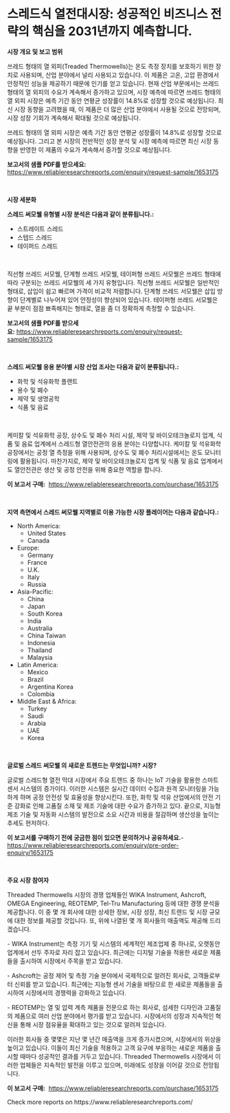 <p><h1>스레드식 열전대시장: 성공적인 비즈니스 전략의 핵심을 2031년까지 예측합니다.</h1></p><p><strong>시장 개요 및 보고 범위</strong></p>
<p><p>쓰레드 형태의 열 외피(Treaded Thermowells)는 온도 측정 장치를 보호하기 위한 장치로 사용되며, 산업 분야에서 널리 사용되고 있습니다. 이 제품은 고온, 고압 환경에서 안정적인 성능을 제공하기 때문에 인기를 얻고 있습니다. 현재 산업 부문에서는 쓰레드 형태의 열 외피의 수요가 계속해서 증가하고 있으며, 시장 예측에 따르면 쓰레드 형태의 열 외피 시장은 예측 기간 동안 연평균 성장률이 14.8%로 성장할 것으로 예상됩니다. 최신 시장 동향을 고려했을 때, 이 제품은 더 많은 산업 분야에서 사용될 것으로 전망되며, 시장 성장 기회가 계속해서 확대될 것으로 예상됩니다. </p><p>쓰레드 형태의 열 외피 시장은 예측 기간 동안 연평균 성장률이 14.8%로 성장할 것으로 예상됩니다. 그리고 본 시장의 전반적인 성장 분석 및 시장 예측에 따르면 최신 시장 동향을 반영한 이 제품의 수요가 계속해서 증가할 것으로 예상됩니다.</p></p>
<p><strong>보고서의 샘플 PDF를 받으세요:</strong> <a href="https://www.reliableresearchreports.com/enquiry/request-sample/1653175">https://www.reliableresearchreports.com/enquiry/request-sample/1653175</a></p>
<p>&nbsp;</p>
<p><strong>시장 세분화</strong></p>
<p><strong>스레드 써모웰 유형별 시장 분석은 다음과 같이 분류됩니다.:</strong></p>
<p><ul><li>스트레이트 스레드</li><li>스텝드 스레드</li><li>테이퍼드 스레드</li></ul></p>
<p>&nbsp;</p>
<p><p>직선형 쓰레드 서모웰, 단계형 쓰레드 서모웰, 테이퍼형 쓰레드 서모웰은 쓰레드 형태에 따라 구분되는 쓰레드 서모웰의 세 가지 유형입니다. 직선형 쓰레드 서모웰은 일반적인 형태로, 삽입이 쉽고 빠르며 가격이 비교적 저렴합니다. 단계형 쓰레드 서모웰은 삽입 방향이 단계별로 나누어져 있어 안정성이 향상되어 있습니다. 테이퍼형 쓰레드 서모웰은 끝 부분이 점점 뾰족해지는 형태로, 열을 좀 더 정확하게 측정할 수 있습니다.</p></p>
<p><strong>보고서의 샘플 PDF를 받으세요:</strong>&nbsp;<a href="https://www.reliableresearchreports.com/enquiry/request-sample/1653175">https://www.reliableresearchreports.com/enquiry/request-sample/1653175</a></p>
<p>&nbsp;</p>
<p><strong> 스레드 써모웰 응용 분야별 시장 산업 조사는 다음과 같이 분류됩니다.:</strong></p>
<p><ul><li>화학 및 석유화학 플랜트</li><li>용수 및 폐수</li><li>제약 및 생명공학</li><li>식품 및 음료</li></ul></p>
<p>&nbsp;</p>
<p><p>케미칼 및 석유화학 공장, 상수도 및 폐수 처리 시설, 제약 및 바이오테크놀로지 업계, 식품 및 음료 업계에서 스레드형 열안전관의 응용 분야는 다양합니다. 케미칼 및 석유화학 공장에서는 공정 열 측정을 위해 사용되며, 상수도 및 폐수 처리시설에서는 온도 모니터링에 활용됩니다. 마찬가지로, 제약 및 바이오테크놀로지 업계 및 식품 및 음료 업계에서도 열안전관은 생산 및 공정 안전을 위해 중요한 역할을 합니다.</p></p>
<p><strong>이 보고서 구매:</strong>&nbsp; <a href="https://www.reliableresearchreports.com/purchase/1653175">https://www.reliableresearchreports.com/purchase/1653175</a></p>
<p>&nbsp;</p>
<p><strong>지역 측면에서 스레드 써모웰 지역별로 이용 가능한 시장 플레이어는 다음과 같습니다.:</strong></p>
<p><ul>
    <li>
        North America:
        <ul>
            <li>United States</li>
            <li>Canada</li>
        </ul>
    </li>
    <li>
        Europe:
        <ul>
            <li>Germany</li>
            <li>France</li>
            <li>U.K.</li>
            <li>Italy</li>
            <li>Russia</li>
        </ul>
    </li>
    <li>
        Asia-Pacific:
        <ul>
            <li>China</li>
            <li>Japan</li>
            <li>South Korea</li>
            <li>India</li>
            <li>Australia</li>
            <li>China Taiwan</li>
            <li>Indonesia</li>
            <li>Thailand</li>
            <li>Malaysia</li>
        </ul>
    </li>
    <li>
        Latin America:
        <ul>
            <li>Mexico</li>
            <li>Brazil</li>
            <li>Argentina Korea</li>
            <li>Colombia</li>
        </ul>
    </li>
    <li>
        Middle East & Africa:
        <ul>
            <li>Turkey</li>
            <li>Saudi</li>
            <li>Arabia</li>
            <li>UAE</li>
            <li>Korea</li>
        </ul>
    </li>
    </ul></p>
<p>&nbsp;</p>
<p><strong>글로벌 스레드 써모웰 의 새로운 트렌드는 무엇입니까? 시장?</strong></p>
<p><p>글로벌 스레드형 열전 막대 시장에서 주요 트렌드 중 하나는 IoT 기술을 활용한 스마트 센서 시스템의 증가이다. 이러한 시스템은 실시간 데이터 수집과 원격 모니터링을 가능하게 하며 공정 안전성 및 효율성을 향상시킨다. 또한, 화학 및 석유 산업에서의 안전 기준 강화로 인해 고품질 소재 및 제조 기술에 대한 수요가 증가하고 있다. 끝으로, 지능형 제조 기술 및 자동화 시스템의 발전으로 소요 시간과 비용을 절감하며 생산성을 높이는 추세도 현저하다.</p></p>
<p><strong>이 보고서를 구매하기 전에 궁금한 점이 있으면 문의하거나 공유하세요.</strong>- <a href="https://www.reliableresearchreports.com/enquiry/pre-order-enquiry/1653175">https://www.reliableresearchreports.com/enquiry/pre-order-enquiry/1653175</a></p>
<p>&nbsp;</p>
<p><strong>주요 시장 참여자</strong></p>
<p><p>Threaded Thermowells 시장의 경쟁 업체들인 WIKA Instrument, Ashcroft, OMEGA Engineering, REOTEMP, Tel-Tru Manufacturing 등에 대한 경쟁 분석을 제공합니다. 이 중 몇 개 회사에 대한 상세한 정보, 시장 성장, 최신 트렌드 및 시장 규모에 대한 정보를 제공할 것입니다. 또, 위에 나열된 몇 개 회사들의 매출액도 제공해 드리겠습니다.</p><p>- WIKA Instrument는 측정 기기 및 시스템의 세계적인 제조업체 중 하나로, 오랫동안 업계에서 선두 주자로 자리 잡고 있습니다. 최근에는 디지털 기술을 적용한 새로운 제품들을 출시하여 시장에서 주목을 받고 있습니다.</p><p>- Ashcroft는 공정 제어 및 측정 기술 분야에서 국제적으로 알려진 회사로, 고객들로부터 신뢰를 받고 있습니다. 최근에는 지능형 센서 기술을 바탕으로 한 새로운 제품들을 출시하여 시장에서의 경쟁력을 강화하고 있습니다.</p><p>- REOTEMP는 열 및 압력 계측 제품을 전문으로 하는 회사로, 섬세한 디자인과 고품질의 제품으로 여러 산업 분야에서 평가를 받고 있습니다. 시장에서의 성장과 지속적인 혁신을 통해 시장 점유율을 확대하고 있는 것으로 알려져 있습니다.</p><p>이러한 회사들 중 몇몇은 지난 몇 년간 매출액을 크게 증가시켰으며, 시장에서의 위상을 높이고 있습니다. 이들이 최신 기술을 적용하고 고객 요구에 부응하는 새로운 제품을 출시할 때마다 성공적인 결과를 거두고 있습니다. Threaded Thermowells 시장에서 이러한 업체들은 지속적인 발전을 이루고 있으며, 미래에도 성장을 이어갈 것으로 전망됩니다.</p></p>
<p><strong>이 보고서 구매:</strong>&nbsp;&nbsp;<a href="https://www.reliableresearchreports.com/purchase/1653175">https://www.reliableresearchreports.com/purchase/1653175</a></p>
<p>Check more reports on https://www.reliableresearchreports.com/</p>

